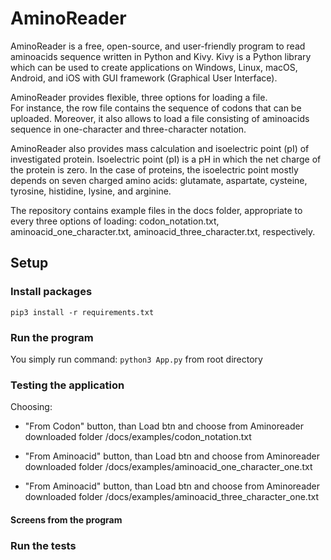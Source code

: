 # AminoReader

AminoReader is a free, open-source, and user-friendly program to read aminoacids sequence written in Python and Kivy.
Kivy is a Python library which can be used to create applications on Windows, Linux, macOS, Android, and iOS with
GUI framework (Graphical User Interface).

AminoReader provides flexible, three options for loading a file.  
For instance, the row file contains the sequence of codons that can be uploaded. Moreover, it also allows to
load a file consisting of aminoacids sequence in one-character and three-character notation.

AminoReader also provides mass calculation and isoelectric point (pI) of investigated protein.
Isoelectric point (pI) is a pH in which the net charge of the protein is zero.
In the case of proteins, the isoelectric point mostly depends on seven charged amino acids:
glutamate, aspartate, cysteine, tyrosine, histidine, lysine, and arginine.

The repository contains example files in the docs folder, appropriate to every three options of loading:
codon_notation.txt, aminoacid_one_character.txt, aminoacid_three_character.txt, respectively.

## Setup

### Install packages
`pip3 install -r requirements.txt`

### Run the program
You simply run command:
`python3 App.py` from root directory

### Testing the application
Choosing:
- "From Codon" button, than Load btn and choose from Aminoreader downloaded folder /docs/examples/codon_notation.txt

- "From Aminoacid" button, than Load btn and choose from Aminoreader downloaded folder /docs/examples/aminoacid_one_character_one.txt

- "From Aminoacid" button, than Load btn and choose from Aminoreader downloaded folder /docs/examples/aminoacid_three_character_one.txt

#### Screens from the program


### Run the tests
